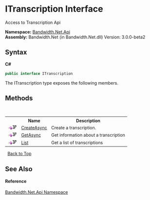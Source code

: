 ﻿# ITranscription Interface
 

Access to Transcription Api

**Namespace:**&nbsp;<a href ="N_Bandwidth_Net_Api.md">Bandwidth.Net.Api</a><br />**Assembly:**&nbsp;Bandwidth.Net (in Bandwidth.Net.dll) Version: 3.0.0-beta2

## Syntax

**C#**<br />
``` C#
public interface ITranscription
```

The ITranscription type exposes the following members.


## Methods
&nbsp;<table><tr><th></th><th>Name</th><th>Description</th></tr><tr><td>![Public method](media/pubmethod.gif "Public method")![Code example](media/CodeExample.png "Code example")</td><td><a href ="M_Bandwidth_Net_Api_ITranscription_CreateAsync.md">CreateAsync</a></td><td>
Create a transcription.</td></tr><tr><td>![Public method](media/pubmethod.gif "Public method")![Code example](media/CodeExample.png "Code example")</td><td><a href ="M_Bandwidth_Net_Api_ITranscription_GetAsync.md">GetAsync</a></td><td>
Get information about a transcription</td></tr><tr><td>![Public method](media/pubmethod.gif "Public method")![Code example](media/CodeExample.png "Code example")</td><td><a href ="M_Bandwidth_Net_Api_ITranscription_List.md">List</a></td><td>
Get a list of transcriptions</td></tr></table>&nbsp;
<a href="#itranscription-interface">Back to Top</a>

## See Also


#### Reference
<a href ="N_Bandwidth_Net_Api.md">Bandwidth.Net.Api Namespace</a><br />